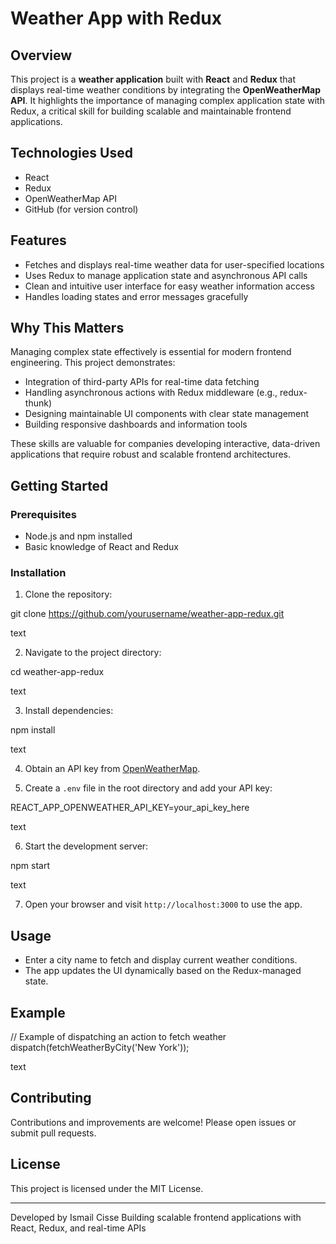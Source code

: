# Weather App with Redux

## Overview

This project is a **weather application** built with **React** and **Redux** that displays real-time weather conditions by integrating the **OpenWeatherMap API**. It highlights the importance of managing complex application state with Redux, a critical skill for building scalable and maintainable frontend applications.

## Technologies Used

- React  
- Redux  
- OpenWeatherMap API  
- GitHub (for version control)  

## Features

- Fetches and displays real-time weather data for user-specified locations  
- Uses Redux to manage application state and asynchronous API calls  
- Clean and intuitive user interface for easy weather information access  
- Handles loading states and error messages gracefully  

## Why This Matters

Managing complex state effectively is essential for modern frontend engineering. This project demonstrates:

- Integration of third-party APIs for real-time data fetching  
- Handling asynchronous actions with Redux middleware (e.g., redux-thunk)  
- Designing maintainable UI components with clear state management  
- Building responsive dashboards and information tools  

These skills are valuable for companies developing interactive, data-driven applications that require robust and scalable frontend architectures.

## Getting Started

### Prerequisites

- Node.js and npm installed  
- Basic knowledge of React and Redux  

### Installation

1. Clone the repository:

git clone https://github.com/yourusername/weather-app-redux.git

text

2. Navigate to the project directory:

cd weather-app-redux

text

3. Install dependencies:

npm install

text

4. Obtain an API key from [OpenWeatherMap](https://openweathermap.org/api).

5. Create a `.env` file in the root directory and add your API key:

REACT_APP_OPENWEATHER_API_KEY=your_api_key_here

text

6. Start the development server:

npm start

text

7. Open your browser and visit `http://localhost:3000` to use the app.

## Usage

- Enter a city name to fetch and display current weather conditions.  
- The app updates the UI dynamically based on the Redux-managed state.  

## Example

// Example of dispatching an action to fetch weather
dispatch(fetchWeatherByCity('New York'));

text

## Contributing

Contributions and improvements are welcome! Please open issues or submit pull requests.

## License

This project is licensed under the MIT License.

---

Developed by Ismail Cisse
Building scalable frontend applications with React, Redux, and real-time APIs

